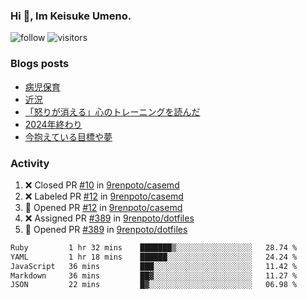 ### Hi 👋, Im Keisuke Umeno.

<!--
**9renpoto/9renpoto** is a ✨ _special_ ✨ repository because its `README.md` (this file) appears on your GitHub profile.

Here are some ideas to get you started:

- 🔭 I’m currently working on ...
- 🌱 I’m currently learning ...
- 👯 I’m looking to collaborate on ...
- 🤔 I’m looking for help with ...
- 💬 Ask me about ...
- 📫 How to reach me: ...
- 😄 Pronouns: ...
- ⚡ Fun fact: ...
-->

![follow](https://img.shields.io/github/followers/9renpoto?label=Follow&style=social)
![visitors](https://komarev.com/ghpvc/?username=9renpoto&label=Profile%20views&color=0e75b6&style=flat)

### Blogs posts

<!-- BLOG-POST-LIST:START -->
- [病児保育](https://9renpoto.win/entry/2025/09/25/childcare_for_sick_children)
- [近況](https://9renpoto.win/entry/2025/04/05/current_status)
- [「怒りが消える」心のトレーニングを読んだ](https://9renpoto.win/entry/2025/02/01/anger-management)
- [2024年終わり](https://9renpoto.win/entry/2024/12/31/2024-end)
- [今抱えている目標や夢](https://9renpoto.win/entry/2024/12/02/objective)
<!-- BLOG-POST-LIST:END -->

### Activity

<!--START_SECTION:activity-->
1. ❌ Closed PR [#10](undefined) in [9renpoto/casemd](https://github.com/9renpoto/casemd)
2. ❌ Labeled PR [#12](undefined) in [9renpoto/casemd](https://github.com/9renpoto/casemd)
3. 💪 Opened PR [#12](undefined) in [9renpoto/casemd](https://github.com/9renpoto/casemd)
4. ❌ Assigned PR [#389](undefined) in [9renpoto/dotfiles](https://github.com/9renpoto/dotfiles)
5. 💪 Opened PR [#389](undefined) in [9renpoto/dotfiles](https://github.com/9renpoto/dotfiles)
<!--END_SECTION:activity-->

<!--START_SECTION:waka-->

```txt
Ruby         1 hr 32 mins    ███████▒░░░░░░░░░░░░░░░░░   28.74 %
YAML         1 hr 18 mins    ██████░░░░░░░░░░░░░░░░░░░   24.24 %
JavaScript   36 mins         ███░░░░░░░░░░░░░░░░░░░░░░   11.42 %
Markdown     36 mins         ██▓░░░░░░░░░░░░░░░░░░░░░░   11.27 %
JSON         22 mins         █▓░░░░░░░░░░░░░░░░░░░░░░░   06.98 %
```

<!--END_SECTION:waka-->
